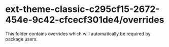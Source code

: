# ext-theme-classic-c295cf15-2672-454e-9c42-cfcecf301de4/overrides

This folder contains overrides which will automatically be required by package users.
